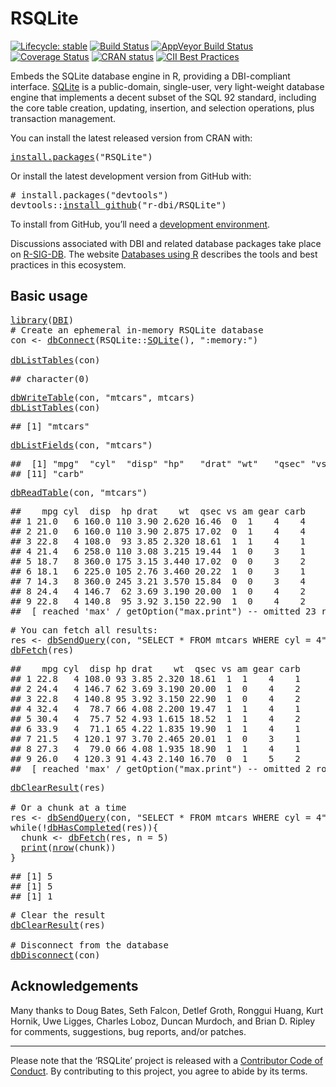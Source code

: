 <!-- README.md is generated from README.Rmd. Please edit that file -->

# RSQLite

<!-- badges: start -->

[![Lifecycle: stable](https://img.shields.io/badge/lifecycle-stable-brightgreen.svg)](https://www.tidyverse.org/lifecycle/#stable) [![Build Status](https://travis-ci.com/r-dbi/RSQLite.png?branch=master)](https://travis-ci.com/github/r-dbi/RSQLite) [![AppVeyor Build Status](https://ci.appveyor.com/api/projects/status/github/r-dbi/RSQLite?branch=master&svg=true)](https://ci.appveyor.com/project/r-dbi/RSQLite) [![Coverage Status](https://codecov.io/gh/r-dbi/RSQLite/branch/master/graph/badge.svg)](https://codecov.io/github/r-dbi/RSQLite?branch=master) [![CRAN status](https://www.r-pkg.org/badges/version/RSQLite)](https://cran.r-project.org/package=RSQLite) [![CII Best Practices](https://bestpractices.coreinfrastructure.org/projects/3234/badge)](https://bestpractices.coreinfrastructure.org/projects/3234)

<!-- badges: end -->

Embeds the SQLite database engine in R, providing a DBI-compliant interface. [SQLite](https://www.sqlite.org/index.html) is a public-domain, single-user, very light-weight database engine that implements a decent subset of the SQL 92 standard, including the core table creation, updating, insertion, and selection operations, plus transaction management.

You can install the latest released version from CRAN with:

<pre class='chroma'>
<span class='nf'><a href='https://rdrr.io/r/utils/install.packages.html'>install.packages</a></span>(<span class='s'>"RSQLite"</span>)
</pre>

Or install the latest development version from GitHub with:

<pre class='chroma'>
<span class='c'># install.packages("devtools")</span>
<span class='k'>devtools</span>::<span class='nf'><a href='https://devtools.r-lib.org//reference/remote-reexports.html'>install_github</a></span>(<span class='s'>"r-dbi/RSQLite"</span>)
</pre>

To install from GitHub, you’ll need a [development environment](https://www.rstudio.com/ide/docs/packages/prerequisites).

Discussions associated with DBI and related database packages take place on [R-SIG-DB](https://stat.ethz.ch/mailman/listinfo/r-sig-db). The website [Databases using R](https://db.rstudio.com/) describes the tools and best practices in this ecosystem.

## Basic usage

<pre class='chroma'>
<span class='nf'><a href='https://rdrr.io/r/base/library.html'>library</a></span>(<span class='k'><a href='http://r-dbi.github.io/DBI'>DBI</a></span>)
<span class='c'># Create an ephemeral in-memory RSQLite database</span>
<span class='k'>con</span> <span class='o'>&lt;-</span> <span class='nf'><a href='https://dbi.r-dbi.org/reference/dbConnect.html'>dbConnect</a></span>(<span class='k'>RSQLite</span>::<span class='nf'><a href='https://rsqlite.r-dbi.org/reference/SQLite.html'>SQLite</a></span>(), <span class='s'>":memory:"</span>)

<span class='nf'><a href='https://dbi.r-dbi.org/reference/dbListTables.html'>dbListTables</a></span>(<span class='k'>con</span>)
</pre>

<pre class='chroma'>
<span class='c'>## character(0)</span>
</pre>

<pre class='chroma'>
<span class='nf'><a href='https://dbi.r-dbi.org/reference/dbWriteTable.html'>dbWriteTable</a></span>(<span class='k'>con</span>, <span class='s'>"mtcars"</span>, <span class='k'>mtcars</span>)
<span class='nf'><a href='https://dbi.r-dbi.org/reference/dbListTables.html'>dbListTables</a></span>(<span class='k'>con</span>)
</pre>

<pre class='chroma'>
<span class='c'>## [1] "mtcars"</span>
</pre>

<pre class='chroma'>
<span class='nf'><a href='https://dbi.r-dbi.org/reference/dbListFields.html'>dbListFields</a></span>(<span class='k'>con</span>, <span class='s'>"mtcars"</span>)
</pre>

<pre class='chroma'>
<span class='c'>##  [1] "mpg"  "cyl"  "disp" "hp"   "drat" "wt"   "qsec" "vs"   "am"   "gear"</span>
<span class='c'>## [11] "carb"</span>
</pre>

<pre class='chroma'>
<span class='nf'><a href='https://dbi.r-dbi.org/reference/dbReadTable.html'>dbReadTable</a></span>(<span class='k'>con</span>, <span class='s'>"mtcars"</span>)
</pre>

<pre class='chroma'>
<span class='c'>##    mpg cyl  disp  hp drat    wt  qsec vs am gear carb</span>
<span class='c'>## 1 21.0   6 160.0 110 3.90 2.620 16.46  0  1    4    4</span>
<span class='c'>## 2 21.0   6 160.0 110 3.90 2.875 17.02  0  1    4    4</span>
<span class='c'>## 3 22.8   4 108.0  93 3.85 2.320 18.61  1  1    4    1</span>
<span class='c'>## 4 21.4   6 258.0 110 3.08 3.215 19.44  1  0    3    1</span>
<span class='c'>## 5 18.7   8 360.0 175 3.15 3.440 17.02  0  0    3    2</span>
<span class='c'>## 6 18.1   6 225.0 105 2.76 3.460 20.22  1  0    3    1</span>
<span class='c'>## 7 14.3   8 360.0 245 3.21 3.570 15.84  0  0    3    4</span>
<span class='c'>## 8 24.4   4 146.7  62 3.69 3.190 20.00  1  0    4    2</span>
<span class='c'>## 9 22.8   4 140.8  95 3.92 3.150 22.90  1  0    4    2</span>
<span class='c'>##  [ reached 'max' / getOption("max.print") -- omitted 23 rows ]</span>
</pre>

<pre class='chroma'>
<span class='c'># You can fetch all results:</span>
<span class='k'>res</span> <span class='o'>&lt;-</span> <span class='nf'><a href='https://dbi.r-dbi.org/reference/dbSendQuery.html'>dbSendQuery</a></span>(<span class='k'>con</span>, <span class='s'>"SELECT * FROM mtcars WHERE cyl = 4"</span>)
<span class='nf'><a href='https://dbi.r-dbi.org/reference/dbFetch.html'>dbFetch</a></span>(<span class='k'>res</span>)
</pre>

<pre class='chroma'>
<span class='c'>##    mpg cyl  disp hp drat    wt  qsec vs am gear carb</span>
<span class='c'>## 1 22.8   4 108.0 93 3.85 2.320 18.61  1  1    4    1</span>
<span class='c'>## 2 24.4   4 146.7 62 3.69 3.190 20.00  1  0    4    2</span>
<span class='c'>## 3 22.8   4 140.8 95 3.92 3.150 22.90  1  0    4    2</span>
<span class='c'>## 4 32.4   4  78.7 66 4.08 2.200 19.47  1  1    4    1</span>
<span class='c'>## 5 30.4   4  75.7 52 4.93 1.615 18.52  1  1    4    2</span>
<span class='c'>## 6 33.9   4  71.1 65 4.22 1.835 19.90  1  1    4    1</span>
<span class='c'>## 7 21.5   4 120.1 97 3.70 2.465 20.01  1  0    3    1</span>
<span class='c'>## 8 27.3   4  79.0 66 4.08 1.935 18.90  1  1    4    1</span>
<span class='c'>## 9 26.0   4 120.3 91 4.43 2.140 16.70  0  1    5    2</span>
<span class='c'>##  [ reached 'max' / getOption("max.print") -- omitted 2 rows ]</span>
</pre>

<pre class='chroma'>
<span class='nf'><a href='https://dbi.r-dbi.org/reference/dbClearResult.html'>dbClearResult</a></span>(<span class='k'>res</span>)

<span class='c'># Or a chunk at a time</span>
<span class='k'>res</span> <span class='o'>&lt;-</span> <span class='nf'><a href='https://dbi.r-dbi.org/reference/dbSendQuery.html'>dbSendQuery</a></span>(<span class='k'>con</span>, <span class='s'>"SELECT * FROM mtcars WHERE cyl = 4"</span>)
<span class='kr'>while</span>(<span class='o'>!</span><span class='nf'><a href='https://dbi.r-dbi.org/reference/dbHasCompleted.html'>dbHasCompleted</a></span>(<span class='k'>res</span>)){
  <span class='k'>chunk</span> <span class='o'>&lt;-</span> <span class='nf'><a href='https://dbi.r-dbi.org/reference/dbFetch.html'>dbFetch</a></span>(<span class='k'>res</span>, n = <span class='m'>5</span>)
  <span class='nf'><a href='https://rdrr.io/r/base/print.html'>print</a></span>(<span class='nf'><a href='https://rdrr.io/r/base/nrow.html'>nrow</a></span>(<span class='k'>chunk</span>))
}
</pre>

<pre class='chroma'>
<span class='c'>## [1] 5</span>
<span class='c'>## [1] 5</span>
<span class='c'>## [1] 1</span>
</pre>

<pre class='chroma'>
<span class='c'># Clear the result</span>
<span class='nf'><a href='https://dbi.r-dbi.org/reference/dbClearResult.html'>dbClearResult</a></span>(<span class='k'>res</span>)

<span class='c'># Disconnect from the database</span>
<span class='nf'><a href='https://dbi.r-dbi.org/reference/dbDisconnect.html'>dbDisconnect</a></span>(<span class='k'>con</span>)
</pre>

## Acknowledgements

Many thanks to Doug Bates, Seth Falcon, Detlef Groth, Ronggui Huang, Kurt Hornik, Uwe Ligges, Charles Loboz, Duncan Murdoch, and Brian D. Ripley for comments, suggestions, bug reports, and/or patches.

-----

Please note that the ‘RSQLite’ project is released with a [Contributor Code of Conduct](https://rsqlite.r-dbi.org/code_of_conduct). By contributing to this project, you agree to abide by its terms.
